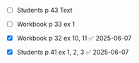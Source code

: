 - [ ] Students p 43 Text
- [ ] Workbook p 33 ex 1

- [x] Workbook p 32 ex 10, 11 ✅ 2025-06-07
- [x] Students p 41 ex 1, 2, 3 ✅ 2025-06-07